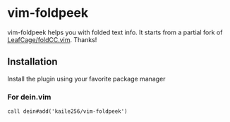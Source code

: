 # vim-foldpeek

vim-foldpeek helps you with folded text info.
It starts from a partial fork of
[LeafCage/foldCC.vim](https://github.com/LeafCage/foldCC.vim).
Thanks!

## Installation

Install the plugin using your favorite package manager

### For dein.vim

```vim
call dein#add('kaile256/vim-foldpeek')
```
